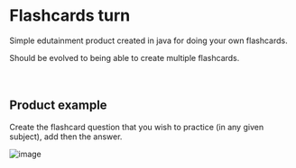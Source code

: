 
# Flashcards turn
Simple edutainment product created in java for doing your own flashcards. 

Should be evolved to being able to create multiple flashcards.
<br />  
<br />  

## Product example
Create the flashcard question that you wish to practice (in any given subject), add then the answer. 
<br />  

![image](https://user-images.githubusercontent.com/93657779/186868767-918b0744-2f9a-476f-a32a-d07dbd49b51d.png)

